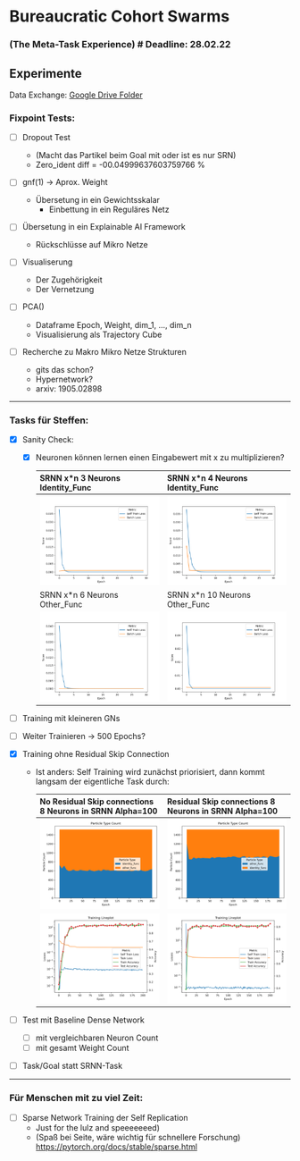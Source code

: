 # Bureaucratic Cohort Swarms
### (The Meta-Task Experience)  # Deadline: 28.02.22
## Experimente

Data Exchange: [Google Drive Folder](***REMOVED***)

### Fixpoint Tests:
    
- [ ] Dropout Test 
  - (Macht das Partikel beim Goal mit oder ist es nur SRN)
  - Zero_ident diff = -00.04999637603759766 %
	   
- [ ] gnf(1) -> Aprox. Weight
  - Übersetung in ein Gewichtsskalar
    - Einbettung in ein Reguläres Netz
	
- [ ] Übersetung in ein Explainable AI Framework
  - Rückschlüsse auf Mikro Netze
	
- [ ] Visualiserung
  - Der Zugehörigkeit 
  - Der Vernetzung
	
- [ ] PCA()
  - Dataframe Epoch, Weight, dim_1, ..., dim_n
  - Visualisierung als Trajectory Cube
	
- [ ] Recherche zu Makro Mikro Netze Strukturen 
  - gits das schon?
  - Hypernetwork?
  - arxiv: 1905.02898

---

### Tasks für Steffen:
- [x] Sanity Check:

  - [x] Neuronen können lernen einen Eingabewert mit x zu multiplizieren?

    | SRNN x*n    3 Neurons            Identity_Func     | SRNN x*n    4 Neurons              Identity_Func  |
    |---------------------------------------------------|----------------------------------------------------|
    | ![](./figures/sanity/sanity_3hidden_xtimesn.png)   | ![](./figures/sanity/sanity_4hidden_xtimesn.png)  |
    | SRNN x*n    6 Neurons              Other_Func      | SRNN x*n    10 Neurons      Other_Func            |
    | ![](./figures/sanity/sanity_6hidden_xtimesn.png)   | ![](./figures/sanity/sanity_10hidden_xtimesn.png) |

- [ ] Training mit kleineren GNs
  
    
- [ ] Weiter Trainieren -> 500 Epochs?
- [x] Training ohne Residual Skip Connection
  - Ist anders:
     Self Training wird zunächst priorisiert, dann kommt langsam der eigentliche Task durch:
      
      | No Residual Skip connections 8 Neurons in SRNN  Alpha=100                                    | Residual Skip connections 8 Neurons in SRNN    Alpha=100                                 |
      |------------------------------------------------------------------------------------------|----------------------------------------------------------------------------------------------|
      | ![LinePlot](./figures/res_no_res/mn_st_200_8_alpha_100_no_res_training_particle_type_lp.png) | ![image info](./figures/res_no_res/mn_st_200_8_alpha_100_training_particle_type_lp.png)  |
      | ![image info](./figures/res_no_res/mn_st_200_8_alpha_100_no_res_training_lineplot.png)       | ![image info](./figures/res_no_res/mn_st_200_8_alpha_100_training_lineplot.png)          |

- [ ] Test mit Baseline Dense Network 
  - [ ] mit vergleichbaren Neuron Count
  - [ ] mit gesamt Weight Count
- [ ] Task/Goal statt SRNN-Task

---

### Für Menschen mit zu viel Zeit:
- [ ] Sparse Network Training der Self Replication
  - Just for the lulz and speeeeeeed)
  - (Spaß bei Seite, wäre wichtig für schnellere Forschung)
    <https://pytorch.org/docs/stable/sparse.html>

